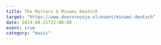 ```yaml
---
title: The Myrrors & Minami Deutsch
target: "https://www.doornroosje.nl/event/minami-deutsch"
date: 2019-08-21T22:00:00
event: true
category: "music"
---
```

